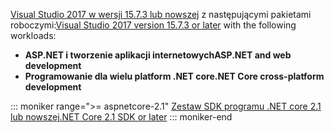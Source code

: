 <span data-ttu-id="e3100-101">[Visual Studio 2017 w wersji 15.7.3 lub nowszej](https://www.microsoft.com/net/download/windows) z następującymi pakietami roboczymi:</span><span class="sxs-lookup"><span data-stu-id="e3100-101">[Visual Studio 2017 version 15.7.3 or later](https://www.microsoft.com/net/download/windows) with the following workloads:</span></span>

* <span data-ttu-id="e3100-102">**ASP.NET i tworzenie aplikacji internetowych**</span><span class="sxs-lookup"><span data-stu-id="e3100-102">**ASP.NET and web development**</span></span>
* <span data-ttu-id="e3100-103">**Programowanie dla wielu platform .NET core**</span><span class="sxs-lookup"><span data-stu-id="e3100-103">**.NET Core cross-platform development**</span></span>

::: moniker range=">= aspnetcore-2.1"
[<span data-ttu-id="e3100-104">Zestaw SDK programu .NET core 2.1 lub nowszej</span><span class="sxs-lookup"><span data-stu-id="e3100-104">.NET Core 2.1 SDK or later</span></span>](https://www.microsoft.com/net/download/windows)
::: moniker-end
